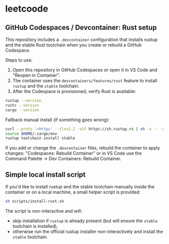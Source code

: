 # leetcoode

## GitHub Codespaces / Devcontainer: Rust setup

This repository includes a `.devcontainer` configuration that installs rustup and the stable Rust toolchain when you create or rebuild a GitHub Codespace.

Steps to use:

1. Open this repository in GitHub Codespaces or open it in VS Code and "Reopen in Container".
2. The container uses the `devcontainers/features/rust` feature to install `rustup` and the `stable` toolchain.
3. After the Codespace is provisioned, verify Rust is available:

```bash
rustup --version
rustc --version
cargo --version
```

Fallback manual install (if something goes wrong):

```bash
curl --proto '=https' --tlsv1.2 -sSf https://sh.rustup.rs | sh -s -- -y
source $HOME/.cargo/env
rustup toolchain install stable
```

If you add or change the `.devcontainer` files, rebuild the container to apply changes: "Codespaces: Rebuild Container" or in VS Code use the Command Palette -> Dev Containers: Rebuild Container.

Simple local install script
---------------------------

If you'd like to install rustup and the stable toolchain manually inside the container or on a local machine, a small helper script is provided:

```bash
sh scripts/install-rust.sh
```

The script is non-interactive and will:
- skip installation if `rustup` is already present (but will ensure the `stable` toolchain is installed),
- otherwise run the official rustup installer non-interactively and install the `stable` toolchain.
